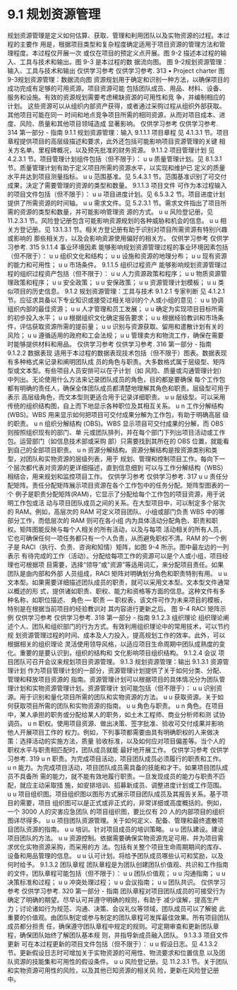 # 9.1 规划资源管理
规划资源管理是定义如何估算、获取、管理和利用团队以及实物资源的过程。本过程的主要作
用是，根据项目类型和复杂程度确定适用于项目资源的管理方法和管理程度。本过程仅开展一次
或仅在项目的预定义点开展。图 9-2 描述本过程的输入、工具与技术和输出。图 9-3 是本过程的数
据流向图。
图 9-2规划资源管理：输入、工具与技术和输出
仅供学习参考 仅供学习参考.
313
• Project
charter
图 9-3规划资源管理：数据流向图
资源规划用于确定和识别一种方法，以确保项目的成功完成有足够的可用资源。项目资源可能
包括团队成员、用品、材料、设备、服务和设施。有效的资源规划需要考虑稀缺资源的可用性和竞
争，并编制相应的计划。
这些资源可以从组织内部资产获得，或者通过采购过程从组织外部获取。其他项目可能在同一
时间和地点竞争项目所需的相同资源，从而对项目成本、进度、风险、质量和其他项目领域造成
显著影响。
仅供学习参考 仅供学习参考.
314  第一部分 - 指南
9.1.1 规划资源管理：输入
9.1.1.1 项目章程
见 4.1.3.1 节。项目章程提供项目的高层级描述和要求，此外还包括可能影响项目资源管理的关键
相关方名单、里程碑概况，以及预先批准的财务资源。
9.1.1.2 项目管理计划
见 4.2.3.1 节。项目管理计划组件包括（但不限于）：
u u 质量管理计划。见 8.1.3.1 节。质量管理计划有助于定义项目所需的资源水平，以实现和维护已
定义的质量水平并达到项目测量指标。
u u 范围基准。见 5.4.3.1 节。范围基准识别了可交付成果，决定了需要管理的资源的类型和数量。
9.1.1.3 项目文件
可作为本过程输入的项目文件包括（但不限于）：
u u 项目进度计划。见 6.5.3.2 节。项目进度计划提供了所需资源的时间轴。
u u 需求文件。见 5.2.3.1 节。需求文件指出了项目所需的资源的类型和数量，并可能影响管理资
源的方式。
u u 风险登记册。见 11.2.3.1 节。风险登记册包含可能影响资源规划的各种威胁和机会的信息。
u u 相关方登记册。见 13.1.3.1 节。相关方登记册有助于识别对项目所需资源有特别兴趣或影响的
那些相关方，以及会影响资源使用偏好的相关方。
仅供学习参考 仅供学习参考.
315
9.1.1.4 事业环境因素
能够影响规划资源管理过程的事业环境因素包括（但不限于）：
u u 组织文化和结构；
u u 设施和资源的地理分布；
u u 现有资源的能力和可用性；
u u 市场条件。
9.1.1.5 组织过程资产
能够影响规划资源管理过程的组织过程资产包括（但不限于）：
u u 人力资源政策和程序；
u u 物质资源管理政策和程序；
u u 安全政策；
u u 安保政策；
u u 资源管理计划模板；
u u 类似项目的历史信息。
9.1.2 规划资源管理：工具与技术
9.1.2.1 专家判断
见 4.1.2.1 节。应征求具备以下专业知识或接受过相关培训的个人或小组的意见：
u u 协调组织内部的最佳资源；
u u 人才管理和员工发展；
u u 确定为实现项目目标所需的初步投入水平；
u u 根据组织文化确定报告要求；
u u 根据经验教训和市场条件，评估获取资源所需的提前量；
u u 识别与资源获取、留用和遣散计划有关的风险；
u u 遵循适用的政府和工会法规；
u u 管理卖方和物流工作，确保在需要时能够提供材料和用品。
仅供学习参考 仅供学习参考.
316  第一部分 - 指南
9.1.2.2 数据表现
适用于本过程的数据表现技术包括（但不限于）图表。数据表现有多种格式来记录和阐明团队成
员的角色与职责。大多数格式属于层级型、矩阵型或文本型。有些项目人员安排可以在子计划（如
风险、质量或沟通管理计划）中列出。无论使用什么方法来记录团队成员的角色，目的都是要确保
每个工作包都有明确的责任人，确保全体团队成员都清楚地理解其角色和职责。层级型可用于表示
高层级角色，而文本型则更适合用于记录详细职责。
u u 层级型。可以采用传统的组织结构图，自上而下地显示各种职位及其相互关系。
u n 工作分解结构 (WBS)。WBS 用来显示如何把项目可交付成果分解为工作包，有助于明确高层
级的职责。
u n 组织分解结构 (OBS)。WBS 显示项目可交付成果的分解，而 OBS 则按照组织现有的部门、单
元或团队排列，并在每个部门下列出项目活动或工作包。运营部门（如信息技术部或采购
部）只需要找到其所在的 OBS 位置，就能看到自己的全部项目职责。
u n 资源分解结构。资源分解结构是按资源类别和类型，对团队和实物资源的层级列表，用于
规划、管理和控制项目工作。每向下一个层次都代表对资源的更详细描述，直到信息细到
可以与工作分解结构（WBS）相结合，用来规划和监控项目工作。
仅供学习参考 仅供学习参考.
317
u u 责任分配矩阵。责任分配矩阵展示项目资源在各个工作包中的任务分配。矩阵型图表的一个
例子是职责分配矩阵(RAM)，它显示了分配给每个工作包的项目资源，用于说明工作包或活
动与项目团队成员之间的关系。在大型项目中，可以制定多个层次的  RAM。例如，高层次的
RAM 可定义项目团队、小组或部门负责 WBS 中的哪部分工作，而低层次的 RAM 则可在各小组
内为具体活动分配角色、职责和职权。矩阵图能反映与每个人相关的所有活动，以及与每项
活动相关的所有人员，它也可确保任何一项任务都只有一个人负责，从而避免职权不清。RAM
的一个例子是 RACI（执行、负责、咨询和知情）矩阵，如图 9-4 所示。图中最左边的一列表示
有待完成的工作（活动）。分配给每项工作的资源可以是个人或小组，项目经理也可根据项
目需要，选择“领导”或“资源”等适用词汇，来分配项目责任。如果团队是由内部和外部
人员组成，RACI 矩阵对明确划分角色和职责特别有用。
u u 文本型。如果需要详细描述团队成员的职责，就可以采用文本型。文本型文件通常以概述的形
式，提供诸如职责、职权、能力和资格等方面的信息。这种文件有多种名称，如职位描述、
角色 — 职责 — 职权表，该文件可作为未来项目的模板，特别是在根据当前项目的经验教训对
其内容进行更新之后。
图 9-4 RACI 矩阵示例
仅供学习参考 仅供学习参考.
318  第一部分 - 指南
9.1.2.3 组织理论
组织理论阐述个人、团队和组织部门的行为方式。有效利用组织理论中的常用技术，可以节约规
划资源管理过程的时间、成本及人力投入，提高规划工作的效率。此外，可以根据相关的组织理论
灵活使用领导风格，以适应项目生命周期中团队成熟度的变化。重要的是要认识到，组织的结构和
文化影响项目组织结构。
9.1.2.4 会议
项目团队可召开会议来规划项目资源管理。
9.1.3 规划资源管理：输出
9.1.3.1 资源管理计划
作为项目管理计划的一部分，资源管理计划提供了关于如何分类、分配、管理和释放项目资源的
指南。资源管理计划可以根据项目的具体情况分为团队管理计划和实物资源管理计划。资源管理计
划可能包括（但不限于）：
u u 识别资源。用于识别和量化项目所需的团队和实物资源的方法。
u u 获取资源。关于如何获取项目所需的团队和实物资源的指南。
u u 角色与职责。
u n 角色。在项目中，某人承担的职务或分配给某人的职务，如土木工程师、商业分析师和测
试协调员。
u n 职权。使用项目资源、做出决策、签字批准、验收可交付成果并影响他人开展项目工作的
权力。例如，下列事项都需要由具有明确职权的人来做决策：选择活动的实施方法，质量
验收标准，以及如何应对项目偏差等。当个人的职权水平与职责相匹配时，团队成员就能
最好地开展工作。
仅供学习参考 仅供学习参考.
319
u n 职责。为完成项目活动，项目团队成员必须履行的职责和工作。
u n 能力。为完成项目活动，项目团队成员需具备的技能和才干。如果项目团队成员不具备所
需的能力，就不能有效地履行职责。一旦发现成员的能力与职责不匹配，就应主动采取措
施，如安排培训、招募新成员、调整进度计划或工作范围。
u u 项目组织图。项目组织图以图形方式展示项目团队成员及其报告关系。基于项目的需要，项目
组织图可以是正式或非正式的，非常详细或高度概括的。例如，一个 3000 人的灾害应急团队
的项目组织图，要比仅有 20 人的内部项目的组织图详尽得多。
u u 项目团队资源管理。关于如何定义、配备、管理和最终遣散项目团队资源的指南。
u u 培训。针对项目成员的培训策略。
u u 团队建设。建设项目团队的方法。
u u 资源控制。依据需要确保实物资源充足可用、并为项目需求优化实物资源采购，而采用的方
法。包括有关整个项目生命周期期间的库存、设备和用品管理的信息。
u u 认可计划。将给予团队成员哪些认可和奖励，以及何时给予。
9.1.3.2 团队章程
团队章程是为团队创建团队价值观、共识和工作指南的文件。团队章程可能包括（但不限于）：
u u 团队价值观；
u u 沟通指南；
u u 决策标准和过程；
u u 冲突处理过程；
u u 会议指南；
u u 团队共识。
仅供学习参考 仅供学习参考.
320  第一部分 - 指南
团队章程对项目团队成员的可接受行为确定了明确的期望。尽早认可并遵守明确的规则，有助于
减少误解，提高生产力；讨论诸如行为规范、沟通、决策、会议礼仪等领域，团队成员可以了解彼
此重要的价值观。由团队制定或参与制定的团队章程可发挥最佳效果。所有项目团队成员都分担责
任，确保遵守团队章程中规定的规则。可定期审查和更新团队章程，确保团队始终了解团队基本规
则，并指导新成员融入团队。
9.1.3.3 项目文件更新
可在本过程更新的项目文件包括（但不限于）：
u u 假设日志。见 4.1.3.2 节。更新假设日志时可增加关于实物资源的可用性、物流要求和位置信息
以及团队资源的技能集和可用性的假设条件。
u u 风险登记册。见 11.2.3.1 节。关于团队和实物资源可用性的风险，以及其他已知资源的相关风
险，更新在风险登记册中。
